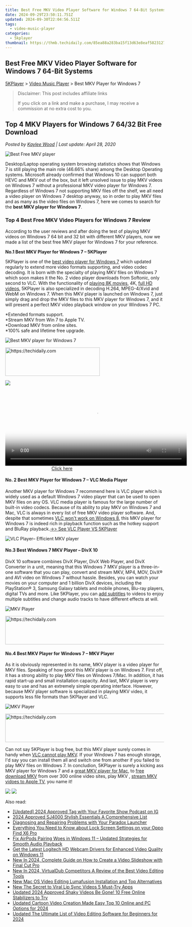```yaml
---
title: Best Free MKV Video Player Software for Windows 7 64-Bit Systems
date: 2024-09-29T23:50:11.751Z
updated: 2024-09-30T22:04:56.511Z
tags:
  - video-music-player
categories:
  - 5kplayer
thumbnail: https://thmb.techidaily.com/85ea88a283ba15f13d63e8eaf5823127ecc1dabd5bf0f7b20e24752b9917879c.jpg
---
```


## Best Free MKV Video Player Software for Windows 7 64-Bit Systems

[5KPlayer](https://tools.techidaily.com/5kplayer/products/) \> [Video Music Player](https://tools.techidaily.com/5kplayer/video-music-player/) \> Best MKV Player for Windows 7

>  Disclaimer: This post includes affiliate links
>
>  If you click on a link and make a purchase, I may receive a commission at no extra cost to you.
>

## Top 4 MKV Players for Windows 7 64/32 Bit Free Download

 _Posted by [Kaylee Wood](https://www.quora.com/profile/Amanda-Hu-21) | Last update: April 28, 2020_

![Best Free MKV player](https://www.5kplayer.com/video-music-player/img/mkv-player-windows7-1.jpg) 

Desktop/Laptop operating system browsing statistics shows that Windows 7 is still playing the main role (46.66% share) among the Desktop Operating systems. Microsoft already confirmed that Windows 10 can support both HEVC and MKV out of the box, but it left unsolved issue to play MKV videos on Windows 7 without a professional MKV video player for Windows 7\. Regardless of Windows 7 not supporting MKV files off the shelf, we all need a video player on Windows 7 desktop anyway, so in order to play MKV files and as many as the video files on Windows 7, here we comes to search for the **best MKV player for Windows 7**. 

### Top 4 Best Free MKV Video Players for Windows 7 Review

According to the user reviews and after doing the test of playing MKV videos on Windows 7 64 bit and 32 bit with different MKV players, now we made a list of the best free MKV player for Windows 7 for your reference. 

**No.1 Best MKV Player for Windows 7 – 5KPlayer**

5KPlayer is one of the [best video player for Windows 7](https://tools.techidaily.com/5kplayer/video-music-player/) which updated regularly to extend more video formats supporting, and video codec decoding. It is born with the specialty of playing MKV files on Windows 7 which soon makes it the No. 2 video player downloads from Softonic, only second to VLC. With the functionality of [playing 8K movies](https://tools.techidaily.com/5kplayer/video-music-player/), 4K, [full HD videos](https://tools.techidaily.com/5kplayer/video-music-player/), 5KPlayer is also specialized in decoding H.264, MPEG-4/Xvid and WebM on Windows 7\. When this MKV player is launched on Windows 7, just simply drag and drop the MKV files to this MKV player for Windows 7, and it will present a perfect MKV video playback window on your Windows 7 PC. 

\*Extended formats support.   
\*Stream MKV from Win 7 to Apple TV.  
\*Download MKV from online sites.  
\*100% safe and lifetime free upgrade. 

![Best MKV player for Windows 7](https://www.5kplayer.com/video-music-player/img/5kplayer-play-video-free.jpg) 

<!-- affiliate ads begin -->
<a href="https://laganoo.pxf.io/c/5597632/1484910/16446" target="_top" id="1484910">
  <img src="//a.impactradius-go.com/display-ad/16446-1484910" border="0" alt="https://techidaily.com" width="300" height="90"/>
</a>
<img height="0" width="0" src="https://laganoo.pxf.io/i/5597632/1484910/16446" style="position:absolute;visibility:hidden;" border="0" />
<!-- affiliate ads end -->

[![](https://www.5kplayer.com/video-music-player/../button/freedownwhitewin.png)](https://tools.techidaily.com/5kplayer/products/) 

<!-- affiliate ads begin -->
<span id="1983575">
					<video width="576" height="240" style="cursor:pointer"
           poster="//a.impactradius-go.com/display-clicktoplayimage/1983575.png"
           onclick="if(!this.playClicked){this.play();this.setAttribute('controls',true);this.playClicked=true;}">
	   <source src="//a.impactradius-go.com/display-ad/22993-1983575">
	   <img src="//a.impactradius-go.com/display-clicktoplayimage/1983575.png" style="border: none; height: 100%; width: 100%; object-fit: contain">
	</video>
	<div style="width:360px;text-align:center"><a href="javascript:window.open(decodeURIComponent('https%3A%2F%2Fhomestyler.sjv.io%2Fc%2F5597632%2F1983575%2F22993'), '_blank');void(0);">Click here</a></div>
</span>
<img height="0" width="0" src="https://imp.pxf.io/i/5597632/1983575/22993" style="position:absolute;visibility:hidden;" border="0" />
<!-- affiliate ads end -->

#### **No. 2 Best MKV Player for Windows 7 – VLC Media Player**

Another MKV player for Windows 7 recommend here is VLC player which is widely used as a default Windows 7 video player that can be used to open MKV files on any OS. VLC media player is famous for the large number of built-in video codecs. Because of its ability to play MKV on Windows 7 and Mac, VLC is always in every list of free MKV video player software. And, despite that sometimes [VLC won't work on Windows 8](https://tools.techidaily.com/5kplayer/video-music-player/), this MKV player for Windows 7 is indeed rich in playback function such as the hotkey support and BluRay playback.[\->> See VLC Player VS 5KPlayer](https://tools.techidaily.com/5kplayer/video-music-player/) 

![VLC Player– Efficient MKV player](https://www.5kplayer.com/video-music-player/img/vlc-windows7.jpg) 

#### **No.3 Best Windows 7 MKV Player – DivX 10**

DivX 10 software combines DivX Player, DivX Web Player, and DivX Converter in a unit, meaning that this Windows 7 MKV player is a three-in-one software that you can play, convert and stream MKV, MP4, MOV, DivX® and AVI video on Windows 7 without hassle. Besides, you can watch your movies on your computer and 1 billion DivX devices, including the PlayStation® 3, Samsung Galaxy tablets and mobile phones, Blu-ray players, digital TVs and more. Like 5KPlayer, you can [add subtitles](https://tools.techidaily.com/5kplayer/video-music-player/) to videos to enjoy multiple subtitles and change audio tracks to have different effects at will.

![MKV Player](https://www.5kplayer.com/video-music-player/img/divx-player-4k.jpg) 

<!-- affiliate ads begin -->
<a href="https://appsumo.8odi.net/c/5597632/2151873/7443" target="_top" id="2151873">
  <img src="//a.impactradius-go.com/display-ad/7443-2151873" border="0" alt="https://techidaily.com" width="728" height="90"/>
</a>
<img height="0" width="0" src="https://appsumo.8odi.net/i/5597632/2151873/7443" style="position:absolute;visibility:hidden;" border="0" />
<!-- affiliate ads end -->

#### **No.4 Best MKV Player for Windows 7 – MKV Player**

As it is obviously represented in its name, MKV player is a video player for MKV files. Speaking of how good this MKV player is on Windows 7\. First off, it has a strong ability to play MKV files on Windows 7/Mac. In addition, it has rapid start-up and small installation capacity. And last, MKV player is very easy to use and has an extremely simple operating interface. However, because MKV player software is specialized in playing MKV video, it supports less file formats than 5KPlayer and VLC. 

![MKV Player](https://www.5kplayer.com/video-music-player/img/mkv-player-windows7-2.jpg) 

<!-- affiliate ads begin -->
<a href="https://appsumo.8odi.net/c/5597632/2144276/7443" target="_top" id="2144276">
  <img src="//a.impactradius-go.com/display-ad/7443-2144276" border="0" alt="https://techidaily.com" width="728" height="90"/>
</a>
<img height="0" width="0" src="https://appsumo.8odi.net/i/5597632/2144276/7443" style="position:absolute;visibility:hidden;" border="0" />
<!-- affiliate ads end -->

Can not say 5KPlayer is bug free, but this MKV player surely comes in handy when [VLC cannot play MKV](https://tools.techidaily.com/5kplayer/video-music-player/). If your Windows 7 has enough storage, I'd say you can install them all and switch one from another if you failed to play MKV files on Windows 7\. In concludion, 5KPlayer is surely a kicking ass MKV player for Windows 7 and a [great MKV player for Mac](https://tools.techidaily.com/5kplayer/video-music-player/), to [free download MKV](https://tools.techidaily.com/5kplayer/youtube-download/) from over 300 online video sites, play MKV , [stream MKV vidoes to Apple TV](https://tools.techidaily.com/5kplayer/airplay/), you name it!

[![](https://www.5kplayer.com/video-music-player/../button/freedownwhitewin.png)](https://tools.techidaily.com/5kplayer/products/) [![](https://www.5kplayer.com/video-music-player/../button/freedownbackmac.png)](https://tools.techidaily.com/5kplayer/products/)

<ins class="adsbygoogle"
     style="display:block"
     data-ad-format="autorelaxed"
     data-ad-client="ca-pub-7571918770474297"
     data-ad-slot="1223367746"></ins>

<ins class="adsbygoogle"
     style="display:block"
     data-ad-client="ca-pub-7571918770474297"
     data-ad-slot="8358498916"
     data-ad-format="auto"
     data-full-width-responsive="true"></ins>

<span class="atpl-alsoreadstyle">Also read:</span>
<div><ul>
<li><a href="https://fox-links.techidaily.com/updated-2024-approved-tag-with-your-favorite-show-podcast-on-ig/"><u>[Updated] 2024 Approved Tag with Your Favorite Show Podcast on IG</u></a></li>
<li><a href="https://extra-approaches.techidaily.com/2024-approved-sj4000-stylish-essentials-a-comprehensive-list/"><u>2024 Approved SJ4000 Stylish Essentials A Comprehensive List</u></a></li>
<li><a href="https://win-blog.techidaily.com/diagnosing-and-repairing-problems-with-your-paradox-launcher/"><u>Diagnosing and Repairing Problems with Your Paradox Launcher</u></a></li>
<li><a href="https://easy-unlock-android.techidaily.com/everything-you-need-to-know-about-lock-screen-settings-on-your-oppo-find-x6-pro-by-drfone-android/"><u>Everything You Need to Know about Lock Screen Settings on your Oppo Find X6 Pro</u></a></li>
<li><a href="https://win-howtos.techidaily.com/fix-airpods-pairing-woes-in-windows-11-updated-strategies-for-smooth-audio-playback/"><u>Fix AirPods Pairing Woes in Windows 11 – Updated Strategies for Smooth Audio Playback</u></a></li>
<li><a href="https://driver-download.techidaily.com/get-the-latest-logitech-hd-webcam-drivers-for-enhanced-video-quality-on-windows-11/"><u>Get the Latest Logitech HD Webcam Drivers for Enhanced Video Quality on Windows 11</u></a></li>
<li><a href="https://video-ai-editor.techidaily.com/new-in-2024-complete-guide-on-how-to-create-a-video-slideshow-with-final-cut-pro/"><u>New In 2024, Complete Guide on How to Create a Video Slideshow with Final Cut Pro</u></a></li>
<li><a href="https://video-ai-editor.techidaily.com/new-in-2024-virtualdub-competitors-a-review-of-the-best-video-editing-tools/"><u>New In 2024, VirtualDub Competitors A Review of the Best Video Editing Tools</u></a></li>
<li><a href="https://video-ai-editor.techidaily.com/new-mac-os-video-editing-lumafusion-installation-and-top-alternatives/"><u>New Mac OS Video Editing Lumafusion Installation and Top Alternatives</u></a></li>
<li><a href="https://ai-video-apps.techidaily.com/new-the-secret-to-viral-lip-sync-videos-5-must-try-apps/"><u>New The Secret to Viral Lip Sync Videos 5 Must-Try Apps</u></a></li>
<li><a href="https://video-ai-editor.techidaily.com/updated-2024-approved-shaky-videos-be-gone-10-free-online-stabilizers-to-try/"><u>Updated 2024 Approved Shaky Videos Be Gone! 10 Free Online Stabilizers to Try</u></a></li>
<li><a href="https://video-ai-editor.techidaily.com/updated-cartoon-video-creation-made-easy-top-10-online-and-pc-options-for-2024/"><u>Updated Cartoon Video Creation Made Easy Top 10 Online and PC Options for 2024</u></a></li>
<li><a href="https://video-ai-editor.techidaily.com/updated-the-ultimate-list-of-video-editing-software-for-beginners-for-2024/"><u>Updated The Ultimate List of Video Editing Software for Beginners for 2024</u></a></li>
</ul></div>

